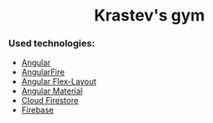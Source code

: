 <h1 align="center">Krastev's gym</h1>

<h3>Used technologies:</h3>
<div>
  <ul>
    <li>
      <a href="https://github.com/angular/angular" target="_blank">Angular</a>
    </li>
    <li>
      <a href="https://github.com/angular/angularfire/tree/master" target="_blank">AngularFire</a>
    </li>
    <li>
      <a href="https://github.com/angular/flex-layout" target="_blank">Angular Flex-Layout</a>
    </li>
    <li>
      <a href="https://github.com/angular/components" target="_blank">Angular Material</a>
    </li>
    <li>
      <a href="https://firebase.google.com/docs/firestore" target="_blank">Cloud Firestore</a>
    </li>
    <li>
      <a href="https://firebase.google.com/docs?gad=1&gclid=Cj0KCQjwoK2mBhDzARIsADGbjerLuVR-zllX48WWBYdQYhdBH2w6vgWyHH1Z9nS2fIVoxcsWJ3mCChoaAuGSEALw_wcB&gclsrc=aw.ds" target="_blank">Firebase</a>
    </li>
  </ul>
</div>